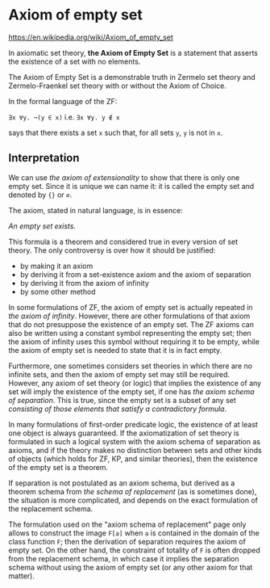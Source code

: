 # Axiom of empty set

https://en.wikipedia.org/wiki/Axiom_of_empty_set

In axiomatic set theory, **the Axiom of Empty Set** is a statement that asserts the existence of a set with no elements.

The Axiom of Empty Set is a demonstrable truth in Zermelo set theory and Zermelo-Fraenkel set theory with or without the Axiom of Choice.

In the formal language of the ZF:

`∃x ∀y. ¬(y ∈ x)` i.e. `∃x ∀y. y ∉ x`

says that there exists a set `x` such that, for all sets `y`, `y` is not in `x`.


## Interpretation

We can use *the axiom of extensionality* to show that there is only one empty set. Since it is unique we can name it: it is called the empty set and denoted by `{}` or `∅`.

The axiom, stated in natural language, is in essence:

*An empty set exists.*

This formula is a theorem and considered true in every version of set theory. The only controversy is over how it should be justified:
- by making it an axiom
- by deriving it from a set-existence axiom and the axiom of separation
- by deriving it from the axiom of infinity
- by some other method

In some formulations of ZF, the axiom of empty set is actually repeated in *the axiom of infinity*. However, there are other formulations of that axiom that do not presuppose the existence of an empty set. The ZF axioms can also be written using a constant symbol representing the empty set; then the axiom of infinity uses this symbol without requiring it to be empty, while the axiom of empty set is needed to state that it is in fact empty.

Furthermore, one sometimes considers set theories in which there are no infinite sets, and then the axiom of empty set may still be required. However, any axiom of set theory (or logic) that implies the existence of any set will imply the existence of the empty set, if one has *the axiom schema of separation*. This is true, since the empty set is a subset of any set *consisting of those elements that satisfy a contradictory formula*.

In many formulations of first-order predicate logic, the existence of at least one object is always guaranteed. If the axiomatization of set theory is formulated in such a logical system with the axiom schema of separation as axioms, and if the theory makes no distinction between sets and other kinds of objects (which holds for ZF, KP, and similar theories), then the existence of the empty set is a theorem.

If separation is not postulated as an axiom schema, but derived as a theorem schema from *the schema of replacement* (as is sometimes done), the situation is more complicated, and depends on the exact formulation of the replacement schema.

The formulation used on the "axiom schema of replacement" page only allows to construct the image `F[a]` when `a` is contained in the domain of the class function `F`; then the derivation of separation requires the axiom of empty set. On the other hand, the constraint of totality of `F` is often dropped from the replacement schema, in which case it implies the separation schema without using the axiom of empty set (or any other axiom for that matter).
